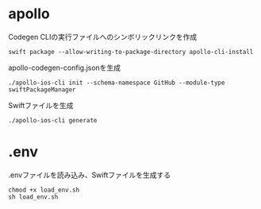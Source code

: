# apollo

Codegen CLIの実行ファイルへのシンボリックリンクを作成

```
swift package --allow-writing-to-package-directory apollo-cli-install
```

apollo-codegen-config.jsonを生成

```
./apollo-ios-cli init --schema-namespace GitHub --module-type swiftPackageManager
```

Swiftファイルを生成

```
./apollo-ios-cli generate
```

# .env

.envファイルを読み込み、Swiftファイルを生成する

```
chmod +x load_env.sh
sh load_env.sh
```
